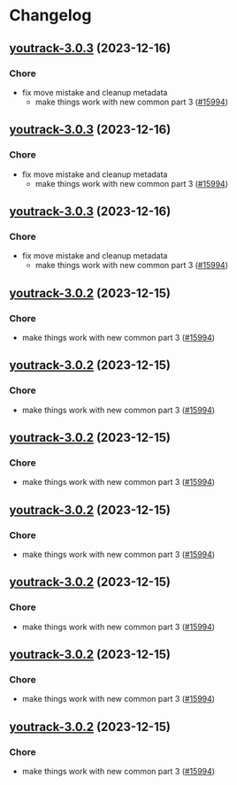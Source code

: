 # Changelog



## [youtrack-3.0.3](https://github.com/truecharts/charts/compare/youtrack-2.0.3...youtrack-3.0.3) (2023-12-16)

### Chore

- fix move mistake and cleanup metadata
  - make things work with new common part 3 ([#15994](https://github.com/truecharts/charts/issues/15994))
  
  


## [youtrack-3.0.3](https://github.com/truecharts/charts/compare/youtrack-2.0.3...youtrack-3.0.3) (2023-12-16)

### Chore

- fix move mistake and cleanup metadata
  - make things work with new common part 3 ([#15994](https://github.com/truecharts/charts/issues/15994))
  
  


## [youtrack-3.0.3](https://github.com/truecharts/charts/compare/youtrack-2.0.3...youtrack-3.0.3) (2023-12-16)

### Chore

- fix move mistake and cleanup metadata
  - make things work with new common part 3 ([#15994](https://github.com/truecharts/charts/issues/15994))
  
  


## [youtrack-3.0.2](https://github.com/truecharts/charts/compare/youtrack-2.0.3...youtrack-3.0.2) (2023-12-15)

### Chore

- make things work with new common part 3 ([#15994](https://github.com/truecharts/charts/issues/15994))
  
  


## [youtrack-3.0.2](https://github.com/truecharts/charts/compare/youtrack-2.0.3...youtrack-3.0.2) (2023-12-15)

### Chore

- make things work with new common part 3 ([#15994](https://github.com/truecharts/charts/issues/15994))
  
  


## [youtrack-3.0.2](https://github.com/truecharts/charts/compare/youtrack-2.0.3...youtrack-3.0.2) (2023-12-15)

### Chore

- make things work with new common part 3 ([#15994](https://github.com/truecharts/charts/issues/15994))
  
  


## [youtrack-3.0.2](https://github.com/truecharts/charts/compare/youtrack-2.0.3...youtrack-3.0.2) (2023-12-15)

### Chore

- make things work with new common part 3 ([#15994](https://github.com/truecharts/charts/issues/15994))
  
  


## [youtrack-3.0.2](https://github.com/truecharts/charts/compare/youtrack-2.0.3...youtrack-3.0.2) (2023-12-15)

### Chore

- make things work with new common part 3 ([#15994](https://github.com/truecharts/charts/issues/15994))
  
  


## [youtrack-3.0.2](https://github.com/truecharts/charts/compare/youtrack-2.0.3...youtrack-3.0.2) (2023-12-15)

### Chore

- make things work with new common part 3 ([#15994](https://github.com/truecharts/charts/issues/15994))
  
  


## [youtrack-3.0.2](https://github.com/truecharts/charts/compare/youtrack-2.0.3...youtrack-3.0.2) (2023-12-15)

### Chore

- make things work with new common part 3 ([#15994](https://github.com/truecharts/charts/issues/15994))
  
  